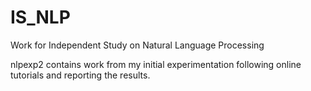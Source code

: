# IS_NLP
Work for Independent Study on Natural Language Processing

nlpexp2 contains work from my initial experimentation following online tutorials and reporting the results.


